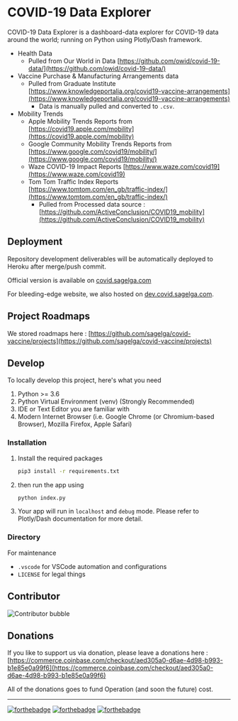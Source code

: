 # COVID-19 Data Explorer
COVID-19 Data Explorer is a dashboard-data explorer for COVID-19 data around the world; running on Python using Plotly/Dash framework.

- Health Data 
  - Pulled from Our World in Data [https://github.com/owid/covid-19-data/](https://github.com/owid/covid-19-data/)
- Vaccine Purchase &  Manufacturing Arrangements data 
  - Pulled from Graduate Institute [https://www.knowledgeportalia.org/covid19-vaccine-arrangements](https://www.knowledgeportalia.org/covid19-vaccine-arrangements)
    - Data is manually pulled and converted to `.csv`.
- Mobility Trends
  - Apple Mobility Trends Reports from [https://covid19.apple.com/mobility](https://covid19.apple.com/mobility)
  - Google Community Mobility Trends Reports from [https://www.google.com/covid19/mobility/](https://www.google.com/covid19/mobility/)
  - Waze COVID-19 Impact Reports [https://www.waze.com/covid19](https://www.waze.com/covid19)
  - Tom Tom Traffic Index Reports [https://www.tomtom.com/en_gb/traffic-index/](https://www.tomtom.com/en_gb/traffic-index/)
    - Pulled from Processed data source : [https://github.com/ActiveConclusion/COVID19_mobility](https://github.com/ActiveConclusion/COVID19_mobility)

## Deployment
Repository development deliverables will be automatically deployed to Heroku after merge/push commit.

Official version is available on [covid.sagelga.com](http://covid.sagelga.com)

For bleeding-edge website, we also hosted on [dev.covid.sagelga.com](http://dev.covid.sagelga.com/).

## Project Roadmaps
We stored roadmaps here : [https://github.com/sagelga/covid-vaccine/projects](https://github.com/sagelga/covid-vaccine/projects)
## Develop
To locally develop this project, here's what you need 
1. Python >= 3.6
2. Python Virtual Environment (venv) (Strongly Recommended)
3. IDE or Text Editor you are familiar with
4. Modern Internet Browser (i.e. Google Chrome (or Chromium-based Browser), Mozilla Firefox, Apple Safari)

### Installation
1. Install the required packages
    ``` bash
    pip3 install -r requirements.txt
    ```
2. then run the app using
    ``` bash
    python index.py
    ```
3. Your app will run in `localhost` and `debug` mode. Please refer to Plotly/Dash documentation for more detail.

### Directory
For maintenance
- `.vscode` for VSCode automation and configurations
- `LICENSE` for legal things

## Contributor
![Contributor bubble](https://contrib.rocks/image?repo=sagelga/covid-vaccine)

## Donations
If you like to support us via donation, please leave a donations here : [https://commerce.coinbase.com/checkout/aed305a0-d6ae-4d98-b993-b1e85e0a99f6](https://commerce.coinbase.com/checkout/aed305a0-d6ae-4d98-b993-b1e85e0a99f6)

All of the donations goes to fund Operation (and soon the future) cost.

---

[![forthebadge](https://forthebadge.com/images/badges/made-with-python.svg)](https://forthebadge.com) [![forthebadge](https://forthebadge.com/images/badges/built-with-love.svg)](https://forthebadge.com) [![forthebadge](https://forthebadge.com/images/badges/contains-cat-gifs.svg)](https://forthebadge.com)